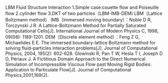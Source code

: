 LBM Fluid Structure Interaction
1.Simple case:couette flow and Poiseuille flow
2.cylinder flow
3.DKT of two particles（LBM-IMB-DEM)
LBM（Lattice Boltzmann method）
IMB（Immersed moving boundary）：Noble D R, Torczynski J R. A Lattice-Boltzmann Method for Partially Saturated Computational Cells[J]. International Journal of Modern Physics C, 1998, 09(08): 1189-1201.
DEM（Discrete element method）：Feng Z G, Michaelides E E. The immersed boundary-lattice Boltzmann method for solving fluid-particles interaction problems[J]. Journal of Computational Physics, 2004, 195(2): 602-628.
Glowinski R, Pan T W, Hesla T I, Joseph D D, Périaux J. A Fictitious Domain Approach to the Direct Numerical Simulation of Incompressible Viscous Flow past Moving Rigid Bodies: Application to Particulate Flow[J]. Journal of Computational Physics,2001,169(2).
